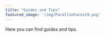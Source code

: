 ```yaml
---
title: "Guides and Tips"
featured_image: '/img/ParallaxFaces19.png'
---
```

Here you can find guides and tips.
